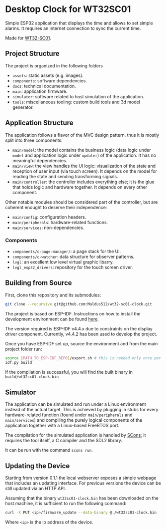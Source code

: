 # Desktop Clock for WT32SC01

Simple ESP32 application that displays the time and allows to set simple alarms.
It requires an internet connection to sync the current time.

Made for [WT32-SC01](https://www.amazon.it/AMIUHOUN-WT32-SC01-Multi-Touch-Capacitivo-Integrato/dp/B0BS3NZFC3).

## Project Structure

The project is organized in the following folders

- `assets`: static assets (e.g. images).
- `components`: software dependencies.
- `docs`: technical documentation.
- `main`: application firmware.
- `simulator`: software related to host simulation of the application.
- `tools`: miscellaneous tooling: custom build tools and 3d model generator.

## Application Structure

The application follows a flavor of the MVC design pattern, thus it is mostly split into three components:

- `main/model`: the model contains the business logic (data logic under `model` and application logic under `updater`) of the application. It has no meaningful dependencies.
- `main/view`: the view handles the UI logic: visualization of the state and reception of user input (via touch screen). It depends on the model for reading the state and sending transforming signals.
- `main/controller`: the controller includes everything else; it is the glue that holds logic and hardware together. It depends on every other component.

Other notable modules should be considered part of the controller, but are coherent enought to deserve their independence:

- `main/config`: configuration headers.
- `main/peripherals`: hardware-related functions.
- `main/services`: non-dependencies.

### Components

- `components/c-page-manager/`: a page stack for the UI.
- `components/c-watcher`: data structure for observer patterns.
- `lvgl`: an excellent low level virtual graphic libarry.
- `lvgl_esp32_drivers`: repository for the touch screen driver.

## Building from Source

First, clone this repository and its submodules:

```sh
git clone --recursive git@github.com:Maldus512/wt32-sc01-clock.git
```

The project is based on ESP-IDF. Instructions on how to install the development environment can be found [here](https://docs.espressif.com/projects/esp-idf/en/v4.4.5/esp32/get-started/index.html#get-started-get-prerequisites).

The version required is ESP-IDF v4.4.x due to constraints on the display driver component. Currently, v4.4.2 has been used to develop the project.

Once you have ESP-IDF set up, source the environment and from the main project folder run:

```sh
source [PATH_TO_ESP-IDF_REPO]/export.sh # this is needed only once per shell
idf.py build
```

If the compilation is successful, you will find the built binary in `build/wt32sc01-clock.bin`

## Simulator

The application can be simulated and run under a Linux environment instead of the actual target.
This is achieved by plugging in stubs for every hardware-related function (found under `main/peripherals` and `main/services`) and compiling the purely logical components of the application together with a Linux-based FreeRTOS port.

The compilation for the simulated application is handled by [SCons](https://scons.org/); it requires the tool itself, a C compiler and the SDL2 library.

It can be run with the command `scons run`.

## Updating the Device

Starting from version 0.1.1 the local webserver exposes a simple webpage that includes an updating interface.
For previous versions the device can be still updated via an HTTP API.

Assuming that the binary `wt32sc01-clock.bin` has been downloaded on the host machine, it is sufficient to run the following command:

``` sh
curl -X PUT <ip>/firmware_update --data-binary @./wt32sc01-clock.bin
```

Where `<ip>` is the ip address of the device.
